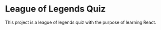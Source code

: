 # League of Legends Quiz

This project is a league of legends quiz with the purpose of learning React.